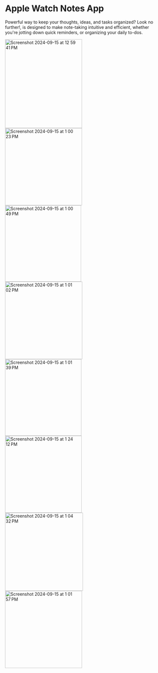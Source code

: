 # Apple Watch Notes App 
Powerful way to keep your thoughts, ideas, and tasks organized? Look no further!, is designed to make note-taking intuitive and efficient, whether you're jotting down quick reminders, or organizing your daily to-dos.


<img width="253" height = "291" alt="Screenshot 2024-09-15 at 12 59 41 PM" src="https://github.com/user-attachments/assets/7cc60d4d-49ab-447a-89a3-d51c5e1df194">

<img width="253" alt="Screenshot 2024-09-15 at 1 00 23 PM" src="https://github.com/user-attachments/assets/8044692c-c2e9-4eb3-978f-4b7105fb132e">

<img width="250" alt="Screenshot 2024-09-15 at 1 00 49 PM" src="https://github.com/user-attachments/assets/e1ceff82-e5a4-4a81-9430-0c53cafddea5">

<img width="254" alt="Screenshot 2024-09-15 at 1 01 02 PM" src="https://github.com/user-attachments/assets/a9b939bf-d86d-4b63-b5a3-b0cf4567121e">

<img width="251" alt="Screenshot 2024-09-15 at 1 01 39 PM" src="https://github.com/user-attachments/assets/bc1e171a-d2a3-45b5-8ea8-c379967153a1">

<img width="252" alt="Screenshot 2024-09-15 at 1 24 12 PM" src="https://github.com/user-attachments/assets/5f80f2bc-e5cf-4a2a-971a-44a334fdb6ce">

<img width="256" alt="Screenshot 2024-09-15 at 1 04 32 PM" src="https://github.com/user-attachments/assets/7fcad397-e703-4b18-af1f-dc95b52d865c">

<img width="253" alt="Screenshot 2024-09-15 at 1 01 57 PM" src="https://github.com/user-attachments/assets/a11df5d2-c173-46a0-92c2-b558aa115883">
